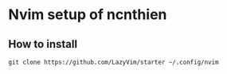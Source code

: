 # Nvim setup of ncnthien

## How to install

`git clone https://github.com/LazyVim/starter ~/.config/nvim`
